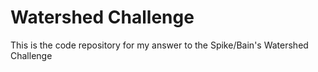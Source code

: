 # Watershed Challenge

This is the code repository for my answer to the Spike/Bain's Watershed Challenge
